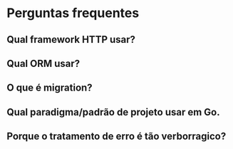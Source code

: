 # Perguntas frequentes

## Qual framework HTTP usar?

## Qual ORM usar?

## O que é migration?

## Qual paradigma/padrão de projeto usar em Go.

## Porque o tratamento de erro é tão verborragico?


